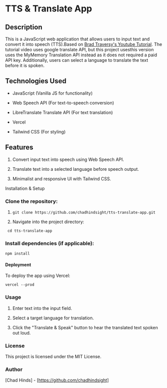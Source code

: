 # TTS & Translate App

## Description
This is a JavaScript web application that allows users to input text and convert it into speech (TTS).Based on [Brad Traversy's Youtube Tutorial](https://www.youtube.com/watch?v=V0P3Opf-zUs&t=1104s). The tutorial video uses google translate API, but this project usesthis version uses the MyMemory Translation API instead as it does not required a paid API key.  Additionally, users can select a language to translate the text before it is spoken. 

## Technologies Used

- JavaScript (Vanilla JS for functionality)

- Web Speech API (For text-to-speech conversion)
 
- LibreTranslate Translate API (For text translation)
 
- Vercel
 
- Tailwind CSS (For styling)

## Features

1. Convert input text into speech using Web Speech API.

2. Translate text into a selected language before speech output.

3. Minimalist and responsive UI with Tailwind CSS.

Installation & Setup

### Clone the repository:

1. ``` git clone https://github.com/chadhindsight/tts-translate-app.git ```

2. Navigate into the project directory:

``` cd tts-translate-app```

### Install dependencies (if applicable):

``` npm install ```


#### Deployment

To deploy the app using Vercel:

``` vercel --prod ```

### Usage

1. Enter text into the input field.

2. Select a target language for translation.

3. Click the "Translate & Speak" button to hear the translated text spoken out loud.

### License

This project is licensed under the MIT License.

### Author

[Chad Hinds] - [https://github.com/chadhindsight]